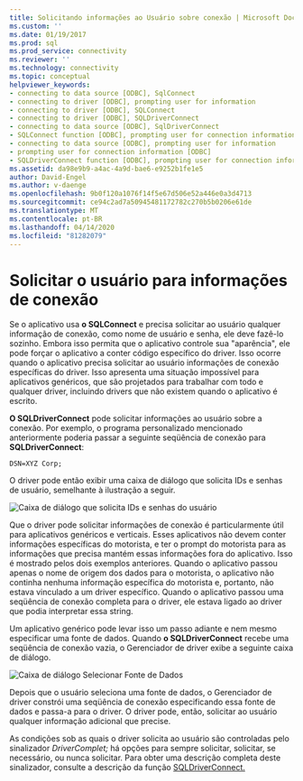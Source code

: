 ```yaml
---
title: Solicitando informações ao Usuário sobre conexão | Microsoft Docs
ms.custom: ''
ms.date: 01/19/2017
ms.prod: sql
ms.prod_service: connectivity
ms.reviewer: ''
ms.technology: connectivity
ms.topic: conceptual
helpviewer_keywords:
- connecting to data source [ODBC], SqlConnect
- connecting to driver [ODBC], prompting user for information
- connecting to driver [ODBC], SQLConnect
- connecting to driver [ODBC], SQLDriverConnect
- connecting to data source [ODBC], SqlDriverConnect
- SQLConnect function [ODBC], prompting user for connection information
- connecting to data source [ODBC], prompting user for information
- prompting user for connection information [ODBC]
- SQLDriverConnect function [ODBC], prompting user for connection information
ms.assetid: da98e9b9-a4ac-4a9d-bae6-e9252b1fe1e5
author: David-Engel
ms.author: v-daenge
ms.openlocfilehash: 9b0f120a1076f14f5e67d506e52a446e0a3d4713
ms.sourcegitcommit: ce94c2ad7a50945481172782c270b5b0206e61de
ms.translationtype: MT
ms.contentlocale: pt-BR
ms.lasthandoff: 04/14/2020
ms.locfileid: "81282079"
---
```

# <a name="prompting-the-user-for-connection-information"></a>Solicitar o usuário para informações de conexão
Se o aplicativo usa **o SQLConnect** e precisa solicitar ao usuário qualquer informação de conexão, como nome de usuário e senha, ele deve fazê-lo sozinho. Embora isso permita que o aplicativo controle sua "aparência", ele pode forçar o aplicativo a conter código específico do driver. Isso ocorre quando o aplicativo precisa solicitar ao usuário informações de conexão específicas do driver. Isso apresenta uma situação impossível para aplicativos genéricos, que são projetados para trabalhar com todo e qualquer driver, incluindo drivers que não existem quando o aplicativo é escrito.  
  
 **O SQLDriverConnect** pode solicitar informações ao usuário sobre a conexão. Por exemplo, o programa personalizado mencionado anteriormente poderia passar a seguinte seqüência de conexão para **SQLDriverConnect**:  
  
```  
DSN=XYZ Corp;  
```  
  
 O driver pode então exibir uma caixa de diálogo que solicita IDs e senhas de usuário, semelhante à ilustração a seguir.  
  
 ![Caixa de diálogo que solicita IDs e senhas do usuário](../../../odbc/reference/develop-app/media/pr18.gif "pr18")  
  
 Que o driver pode solicitar informações de conexão é particularmente útil para aplicativos genéricos e verticais. Esses aplicativos não devem conter informações específicas do motorista, e ter o prompt do motorista para as informações que precisa mantém essas informações fora do aplicativo. Isso é mostrado pelos dois exemplos anteriores. Quando o aplicativo passou apenas o nome de origem dos dados para o motorista, o aplicativo não continha nenhuma informação específica do motorista e, portanto, não estava vinculado a um driver específico. Quando o aplicativo passou uma seqüência de conexão completa para o driver, ele estava ligado ao driver que podia interpretar essa string.  
  
 Um aplicativo genérico pode levar isso um passo adiante e nem mesmo especificar uma fonte de dados. Quando **o SQLDriverConnect** recebe uma seqüência de conexão vazia, o Gerenciador de driver exibe a seguinte caixa de diálogo.  
  
 ![Caixa de diálogo Selecionar Fonte de Dados](../../../odbc/reference/develop-app/media/ch06a.gif "CH06A")  
  
 Depois que o usuário seleciona uma fonte de dados, o Gerenciador de driver constrói uma seqüência de conexão especificando essa fonte de dados e passa-a para o driver. O driver pode, então, solicitar ao usuário qualquer informação adicional que precise.  
  
 As condições sob as quais o driver solicita ao usuário são controladas pelo sinalizador *DriverComplet;* há opções para sempre solicitar, solicitar, se necessário, ou nunca solicitar. Para obter uma descrição completa deste sinalizador, consulte a descrição da função [SQLDriverConnect.](../../../odbc/reference/syntax/sqldriverconnect-function.md)
